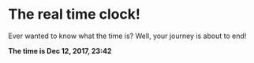 # The real time clock!

Ever wanted to know what the time is? Well, your journey is about to end!

**The time is Dec 12, 2017, 23:42**